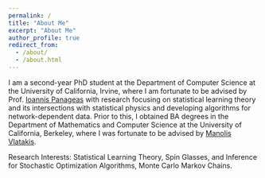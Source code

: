 ```yaml
---
permalink: /
title: "About Me"
excerpt: "About Me"
author_profile: true
redirect_from: 
  - /about/
  - /about.html
---
```


I am a second-year PhD student at the Department of Computer Science at the University of California, Irvine, where I am fortunate to be advised by Prof. [Ioannis Panageas](https://panageas.github.io/) with research focusing on statistical learning theory and its intersections with statistical physics and developing algorithms for network-dependent data. Prior to this, I obtained BA degrees in the Department of Mathematics and Computer Science at the University of California, Berkeley, where I was fortunate to be advised by [Manolis Vlatakis](https://pages.cs.wisc.edu/~vlatakis/). 

Research Interests: Statistical Learning Theory, Spin Glasses, and Inference for Stochastic Optimization Algorithms, Monte Carlo Markov Chains.









